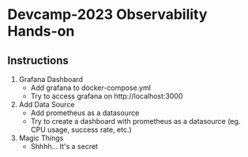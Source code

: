 # Devcamp-2023 Observability Hands-on

## Instructions
1. Grafana Dashboard
   - Add grafana to docker-compose.yml
   - Try to access grafana on http://localhost:3000
2. Add Data Source
   - Add prometheus as a datasource
   - Try to create a dashboard with prometheus as a datasource (eg. CPU usage, success rate, etc.)
3. Magic Things
   - Shhhh... It's a secret